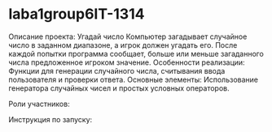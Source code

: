 # laba1group6IT-1314
Описание проекта:
Угадай число
Компьютер загадывает случайное число в заданном диапазоне, а игрок должен угадать его. 
После каждой попытки программа сообщает, больше или меньше загаданного числа предложенное игроком значение.
Особенности реализации: Функции для генерации случайного числа, считывания ввода пользователя и проверки ответа.
Основные элементы: Использование генератора случайных чисел и простых условных операторов.

Роли участников:


Инструкция по запуску:


